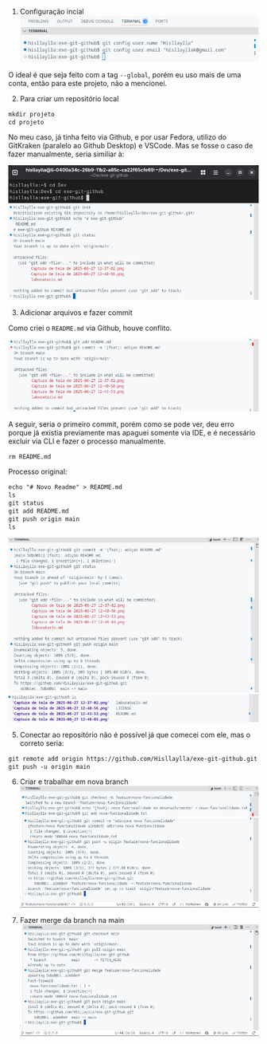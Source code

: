 1. Configuração incial
![alt text](<Captura de tela de 2025-06-27 12-37-02.png>)

O ideal é que seja feito com a tag `--global`, porém eu uso mais de uma conta, então para este projeto, não a mencionei.

2. Para criar um repositório local
```
mkdir projeto
cd projeto
```

No meu caso, já tinha feito via Github, e por usar Fedora, utilizo do GitKraken (paralelo ao Github Desktop) e VSCode. Mas se fosse o caso de fazer manualmente, seria similiar à:

![alt text](<Captura de tela de 2025-06-27 12-40-56.png>)
![alt text](<Captura de tela de 2025-06-27 12-43-53.png>)

3. Adicionar arquivos e fazer commit

Como criei o `README.md` via Github, houve conflito.

![alt text](<Captura de tela de 2025-06-27 12-48-03.png>)

A seguir, seria o primeiro commit, porém como se pode ver, deu erro porque já existia previamente mas apaguei somente via IDE, e é necessário excluir via CLI e fazer o processo manualmente.

```
rm README.md
```

Processo original:
```
echo "# Novo Readme" > README.md
ls
git status
git add README.md
git push origin main
ls
```

![alt text](<Captura de tela de 2025-06-27 13-20-25.png>)
![alt text](<Captura de tela de 2025-06-27 13-20-44.png>)

5. Conectar ao repositório não é possível já que comecei com ele, mas o correto seria:
```
git remote add origin https://github.com/Hisllaylla/exe-git-github.git
git push -u origin main
```
6. Criar e trabalhar em nova branch
![alt text](<Captura de tela de 2025-06-27 13-39-05.png>)
![alt text](<Captura de tela de 2025-06-27 13-40-08.png>)

7. Fazer merge da branch na main
![alt text](<Captura de tela de 2025-06-27 13-41-29.png>)